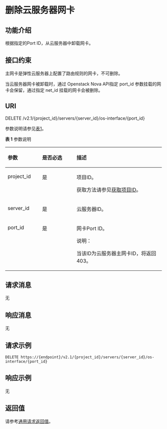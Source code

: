 # 删除云服务器网卡<a name="ZH-CN_TOPIC_0020212666"></a>

## 功能介绍<a name="section12502218"></a>

根据指定的Port ID，从云服务器中卸载网卡。

## 接口约束<a name="section1198904415453"></a>

主网卡是弹性云服务器上配置了路由规则的网卡，不可删除。

当云服务器网卡被卸载时，通过 Openstack Nova API指定 port\_id 参数挂载的网卡会保留，通过指定 net\_id 挂载的网卡会被删除。

## URI<a name="section45411103"></a>

DELETE /v2.1/\{project\_id\}/servers/\{server\_id\}/os-interface/\{port\_id\}

参数说明请参见[表1](#table34333880)。

**表 1**  参数说明

<a name="table34333880"></a>
<table><thead align="left"><tr id="row1561146"><th class="cellrowborder" valign="top" width="22%" id="mcps1.2.4.1.1"><p id="p5187119"><a name="p5187119"></a><a name="p5187119"></a>参数</p>
</th>
<th class="cellrowborder" valign="top" width="21.990000000000002%" id="mcps1.2.4.1.2"><p id="p17503500"><a name="p17503500"></a><a name="p17503500"></a>是否必选</p>
</th>
<th class="cellrowborder" valign="top" width="56.010000000000005%" id="mcps1.2.4.1.3"><p id="p8497414"><a name="p8497414"></a><a name="p8497414"></a>描述</p>
</th>
</tr>
</thead>
<tbody><tr id="row34896348"><td class="cellrowborder" valign="top" width="22%" headers="mcps1.2.4.1.1 "><p id="p8031928"><a name="p8031928"></a><a name="p8031928"></a>project_id</p>
</td>
<td class="cellrowborder" valign="top" width="21.990000000000002%" headers="mcps1.2.4.1.2 "><p id="p46606392"><a name="p46606392"></a><a name="p46606392"></a>是</p>
</td>
<td class="cellrowborder" valign="top" width="56.010000000000005%" headers="mcps1.2.4.1.3 "><p id="p37593705"><a name="p37593705"></a><a name="p37593705"></a>项目ID。</p>
<p id="p1180512217438"><a name="p1180512217438"></a><a name="p1180512217438"></a>获取方法请参见<a href="获取项目ID.md">获取项目ID</a>。</p>
</td>
</tr>
<tr id="row4716221165950"><td class="cellrowborder" valign="top" width="22%" headers="mcps1.2.4.1.1 "><p id="p42445993165950"><a name="p42445993165950"></a><a name="p42445993165950"></a>server_id</p>
</td>
<td class="cellrowborder" valign="top" width="21.990000000000002%" headers="mcps1.2.4.1.2 "><p id="p15573376165950"><a name="p15573376165950"></a><a name="p15573376165950"></a>是</p>
</td>
<td class="cellrowborder" valign="top" width="56.010000000000005%" headers="mcps1.2.4.1.3 "><p id="p53483964165950"><a name="p53483964165950"></a><a name="p53483964165950"></a><span id="text16603104505011"><a name="text16603104505011"></a><a name="text16603104505011"></a>云服务器</span>ID。</p>
</td>
</tr>
<tr id="row18974699"><td class="cellrowborder" valign="top" width="22%" headers="mcps1.2.4.1.1 "><p id="p60555637"><a name="p60555637"></a><a name="p60555637"></a>port_id</p>
</td>
<td class="cellrowborder" valign="top" width="21.990000000000002%" headers="mcps1.2.4.1.2 "><p id="p6059584"><a name="p6059584"></a><a name="p6059584"></a>是</p>
</td>
<td class="cellrowborder" valign="top" width="56.010000000000005%" headers="mcps1.2.4.1.3 "><p id="p21064308"><a name="p21064308"></a><a name="p21064308"></a>网卡Port ID。</p>
<div class="note" id="note2787378017659"><a name="note2787378017659"></a><a name="note2787378017659"></a><span class="notetitle"> 说明： </span><div class="notebody"><p id="p4953742817659"><a name="p4953742817659"></a><a name="p4953742817659"></a>当该ID为<span id="text45401463505"><a name="text45401463505"></a><a name="text45401463505"></a>云服务器</span>主网卡ID，将返回403。</p>
</div></div>
</td>
</tr>
</tbody>
</table>

## 请求消息<a name="section6046746"></a>

无

## 响应消息<a name="section54420716"></a>

无

## 请求示例<a name="section05727183616"></a>

```
DELETE https://{endpoint}/v2.1/{project_id}/servers/{server_id}/os-interface/{port_id}
```

## 响应示例<a name="section712919176361"></a>

无

## 返回值<a name="section20024398"></a>

请参考[通用请求返回值](通用请求返回值.md)。

